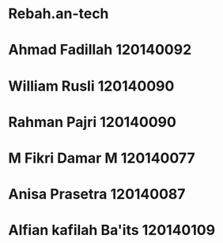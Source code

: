 # Rebah.an-tech

# Ahmad Fadillah          120140092
# William Rusli           120140090
# Rahman Pajri            120140090
# M Fikri Damar M         120140077
# Anisa Prasetra          120140087
# Alfian kafilah Ba'its   120140109

